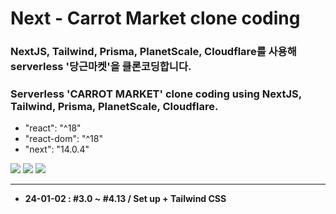 # Next - Carrot Market clone coding

### NextJS, Tailwind, Prisma, PlanetScale, Cloudflare를 사용해 serverless '당근마켓'을 클론코딩합니다.

### Serverless 'CARROT MARKET' clone coding using NextJS, Tailwind, Prisma, PlanetScale, Cloudflare.

- "react": "^18"
- "react-dom": "^18"
- "next": "14.0.4"

<img src="https://img.shields.io/badge/Next.js-000?style=flat-square&logo=nextdotjs&logoColor=white"/> <img src="https://img.shields.io/badge/TypeScript-3178C6?style=flat-square&logo=typescript&logoColor=white"/> <img src="https://img.shields.io/badge/Tailwind CSS-06B6D4?style=flat-square&logo=tailwindcss&logoColor=white"/>

---

- **24-01-02 : #3.0 ~ #4.13 / Set up + Tailwind CSS**
  <!-- TODO: #4.9 ~ #4.13 -->
